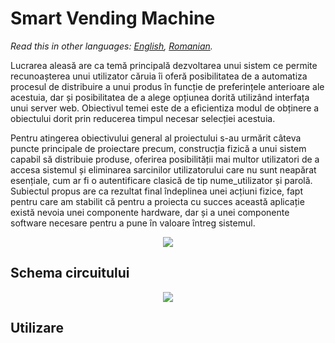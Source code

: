 # Smart Vending Machine

*Read this in other languages: [English](README.en.md), [Romanian](README.md).*

Lucrarea aleasă are ca temă principală dezvoltarea unui sistem ce permite recunoașterea unui utilizator căruia îi oferă posibilitatea de a automatiza procesul de distribuire a unui produs în funcție de preferințele anterioare ale acestuia, dar și posibilitatea de a alege opțiunea dorită utilizând interfața unui server web. Obiectivul temei este de a eficientiza modul de obținere a obiectului dorit prin reducerea timpul necesar selecției acestuia. 

Pentru atingerea obiectivului general al proiectului s-au urmărit câteva puncte principale de proiectare precum, construcția fizică a unui sistem capabil să distribuie produse, oferirea posibilității mai multor utilizatori de a accesa sistemul și eliminarea sarcinilor utilizatorului care nu sunt neapărat esențiale, cum ar fi o autentificare clasică de tip nume_utilizator și parolă. Subiectul propus are ca rezultat final îndeplinea unei acțiuni fizice, fapt pentru care am stabilit că pentru a proiecta cu succes această aplicație există nevoia unei componente hardware, dar și a
unei componente software necesare pentru a pune în valoare întreg sistemul. 

<p align="center">
  <img src="https://i.ibb.co/12w3Lc4/Screenshot-1.png">
</p>

## Schema circuitului

<p align="center">
  <img src="https://i.ibb.co/MBvXvCX/Schema-circuitului.png">
</p>

## Utilizare

